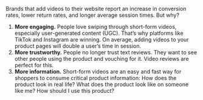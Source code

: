 Brands that add videos to their website report an increase in conversion rates, lower return rates, and longer average session times. But why?

1. **More engaging.** People love swiping through short-form videos, especially user-generated content (UGC). That’s why platforms like TikTok and Instagram are winning. On average, adding videos to your product pages will double a user’s time in session.
2. **More trustworthy.** People no longer trust text reviews. They want to see other people using the product and vouching for it. Video reviews are perfect for this.
3. **More information.** Short-form videos are an easy and fast way for shoppers to consume critical product information: How does the product look in real life? What does the product look like on someone like me? How should I use this product?